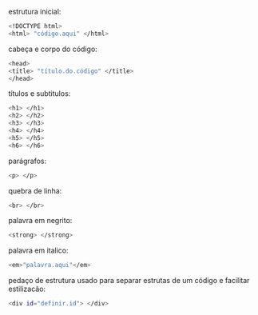 estrutura inicial:
```bash
<!DOCTYPE html>
<html> "código.aqui" </html>
```
cabeça e corpo do código:
```bash
<head> 
<title> "título.do.código" </title> 
</head>
```
títulos e subtitulos:
```bash
<h1> </h1>
<h2> </h2>
<h3> </h3>
<h4> </h4>
<h5> </h5>
<h6> </h6>
```
parágrafos:
```bash
<p> </p>
```
quebra de linha:
```bash
<br> </br>
```
palavra em negrito:
```bash
<strong> </strong>
```
palavra em italico:
```bash 
<em>"palavra.aqui"</em>
```
pedaço de estrutura usado para separar estrutas de um código e facilitar estilizacão:
```bash
<div id="definir.id"> </div>
```